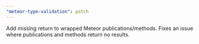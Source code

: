 ```yaml
---
"meteor-type-validation": patch
---
```


Add missing return to wrapped Meteor publications/methods. Fixes an issue where publications and methods return no results.
